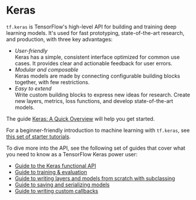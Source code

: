 # Keras

`tf.keras` is TensorFlow's high-level API for building and training deep learning models. It's used for fast prototyping, state-of-the-art research, and production, with three key advantages:

-   *User-friendly*<br> Keras has a simple, consistent interface optimized for common use cases. It provides clear and actionable feedback for user errors.
-   *Modular and composable*<br> Keras models are made by connecting configurable building blocks together, with few restrictions.
-   *Easy to extend*<br> Write custom building blocks to express new ideas for research. Create new layers, metrics, loss functions, and develop state-of-the-art models.

The guide [Keras: A Quick Overview](./overview.ipynb) will help you get started.

For a beginner-friendly introduction to machine learning with `tf.keras`, see [this set of starter tutorials](https://www.tensorflow.org/tutorials/keras).

To dive more into the API, see the following set of guides that cover what you
need to know as a TensorFlow Keras power user:

-   [Guide to the Keras functional API](./functional.ipynb)
-   [Guide to training & evaluation](./training_and_evaluation.ipynb)
-   [Guide to writing layers and models from scratch with subclassing](./custom_layers_and_models.ipynb)
-   [Guide to saving and serializing models](./saving_and_serializing.ipynb)
-   [Guide to writing custom callbacks](./custom_callback.ipynb)
